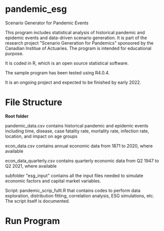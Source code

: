 # pandemic_esg
Scenario Generator for Pandemic Events

This program includes statistical analysis of historical pandemic and epidemic events and data-driven scenario generation. It is part of the research project "Scenario Generation for Pandemics" sponsored by the Canadian Institue of Actuaries. The program is intended for educational purpose.

It is coded in R, which is an open source statistical software.

The sample program has been tested using R4.0.4.

It is an ongoing project and expected to be finished by early 2022.

# File Structure 
**Root folder**

pandemic_data.csv contains historical pandemic and epidemic events including time, disease, case fatality rate, mortality rate, infection rate, location, and impact on age groups

econ_data.csv contains annual economic data from 1871 to 2020, where available

econ_data_quarterly.csv contains quarterly economic data from Q2 1947 to Q2 2021, where available

subfolder "esg_input" contains all the input files needed to simulate economic factors and capital market variables.

Script: pandemic_scrip_fullt.R that contains codes to perform data exploration, distribution fitting, correlation analysis, ESG simulations, etc. The script itself is documented.

# Run Program

